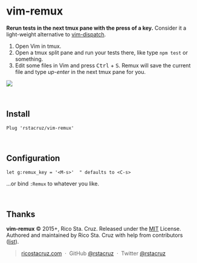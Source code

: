 # vim-remux

**Rerun tests in the next tmux pane with the press of a key.** Consider it a light-weight alternative to [vim-dispatch].

1. Open Vim in tmux.
2. Open a tmux split pane and run your tests there, like type `npm test` or something.
3. Edit some files in Vim and press <kbd>Ctrl</kbd> + <kbd>S</kbd>. Remux will save the current file and type *up-enter* in the next tmux pane for you.

![](http://ricostacruz.com/til/images/tmux-repeat.gif)

[vim-dispatch]: https://github.com/tpope/vim-dispatch

<br>

## Install

```vim
Plug 'rstacruz/vim-remux'
```

<br>

## Configuration

```vim
let g:remux_key = '<M-s>'  " defaults to <C-s>
```

...or bind `:Remux` to whatever you like.

<br>

## Thanks

**vim-remux** © 2015+, Rico Sta. Cruz. Released under the [MIT] License.<br>
Authored and maintained by Rico Sta. Cruz with help from contributors ([list][contributors]).

> [ricostacruz.com](http://ricostacruz.com) &nbsp;&middot;&nbsp;
> GitHub [@rstacruz](https://github.com/rstacruz) &nbsp;&middot;&nbsp;
> Twitter [@rstacruz](https://twitter.com/rstacruz)

[MIT]: http://mit-license.org/
[contributors]: http://github.com/rstacruz/vim-remux/contributors
